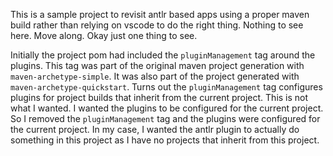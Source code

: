 This is a sample project to revisit antlr based apps using a proper maven build rather than relying on vscode to do the right thing.  Nothing to see here.  Move along.  Okay just one thing to see.

Initially the project pom had included the `pluginManagement` tag around the plugins.  This tag was part of the original maven project generation with `maven-archetype-simple`.  It was also part of the project generated with `maven-archetype-quickstart`.  Turns out the `pluginManagement` tag configures plugins for project builds that inherit from the current project.  This is not what I wanted.  I wanted the plugins to be configured for the current project.  So I removed the `pluginManagement` tag and the plugins were configured for the current project.  In my case, I wanted the antlr plugin to actually do something in this project as I have no projects that inherit from this project.